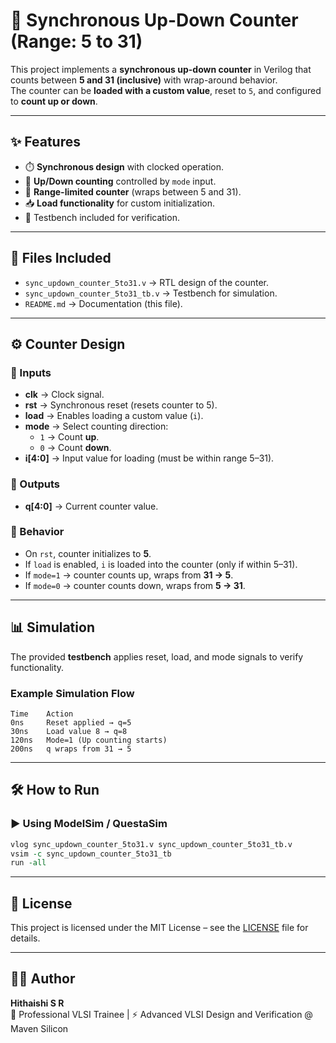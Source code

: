 # 🔄 Synchronous Up-Down Counter (Range: 5 to 31)

This project implements a **synchronous up-down counter** in Verilog that counts between **5 and 31 (inclusive)** with wrap-around behavior.  
The counter can be **loaded with a custom value**, reset to `5`, and configured to **count up or down**.

---

## ✨ Features
- ⏱️ **Synchronous design** with clocked operation.  
- 🔄 **Up/Down counting** controlled by `mode` input.  
- 🎯 **Range-limited counter** (wraps between 5 and 31).  
- 📥 **Load functionality** for custom initialization.  
- 🧪 Testbench included for verification.  

---

## 📂 Files Included
- `sync_updown_counter_5to31.v` → RTL design of the counter.  
- `sync_updown_counter_5to31_tb.v` → Testbench for simulation.  
- `README.md` → Documentation (this file).  

---

## ⚙️ Counter Design

### 🔹 Inputs
- **clk** → Clock signal.  
- **rst** → Synchronous reset (resets counter to 5).  
- **load** → Enables loading a custom value (`i`).  
- **mode** → Select counting direction:  
  - `1` → Count **up**.  
  - `0` → Count **down**.  
- **i[4:0]** → Input value for loading (must be within range 5–31).  

### 🔹 Outputs
- **q[4:0]** → Current counter value.  

### 🔹 Behavior
- On `rst`, counter initializes to **5**.  
- If `load` is enabled, `i` is loaded into the counter (only if within 5–31).  
- If `mode=1` → counter counts up, wraps from **31 → 5**.  
- If `mode=0` → counter counts down, wraps from **5 → 31**.  

---

## 📊 Simulation

The provided **testbench** applies reset, load, and mode signals to verify functionality.

### Example Simulation Flow
```text
Time    Action
0ns     Reset applied → q=5
30ns    Load value 8 → q=8
120ns   Mode=1 (Up counting starts)
200ns   q wraps from 31 → 5
```

---

## 🛠️ How to Run

### ▶️ Using ModelSim / QuestaSim
```tcl
vlog sync_updown_counter_5to31.v sync_updown_counter_5to31_tb.v
vsim -c sync_updown_counter_5to31_tb
run -all
```

---

## 🔹 License
This project is licensed under the MIT License – see the [LICENSE](../LICENSE) file for details.

---

## 👨‍💻 Author
**Hithaishi S R**  
💼 Professional VLSI Trainee | ⚡ Advanced VLSI Design and Verification @ Maven Silicon
